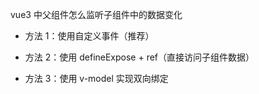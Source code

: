 vue3 中父组件怎么监听子组件中的数据变化 

- 方法 1：使用自定义事件（推荐）  
  
- 方法 2：使用 defineExpose + ref（直接访问子组件数据）
- 方法 3：使用 v-model 实现双向绑定